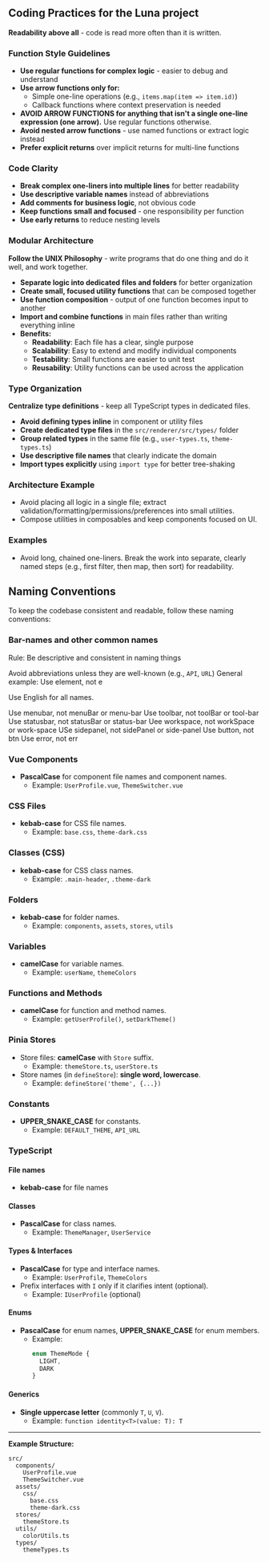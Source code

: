 ## Coding Practices for the Luna project

**Readability above all** - code is read more often than it is written.

### Function Style Guidelines
- **Use regular functions for complex logic** - easier to debug and understand
- **Use arrow functions only for:**
  - Simple one-line operations (e.g., `items.map(item => item.id)`)
  - Callback functions where context preservation is needed
- **AVOID ARROW FUNCTIONS for anything that isn't a single one-line expression (one arrow).** Use regular functions otherwise.
- **Avoid nested arrow functions** - use named functions or extract logic instead
- **Prefer explicit returns** over implicit returns for multi-line functions

### Code Clarity
- **Break complex one-liners into multiple lines** for better readability
- **Use descriptive variable names** instead of abbreviations
- **Add comments for business logic**, not obvious code
- **Keep functions small and focused** - one responsibility per function
- **Use early returns** to reduce nesting levels

### Modular Architecture

**Follow the UNIX Philosophy** - write programs that do one thing and do it well, and work together.

- **Separate logic into dedicated files and folders** for better organization
- **Create small, focused utility functions** that can be composed together
- **Use function composition** - output of one function becomes input to another
- **Import and combine functions** in main files rather than writing everything inline
- **Benefits:**
  - **Readability**: Each file has a clear, single purpose
  - **Scalability**: Easy to extend and modify individual components
  - **Testability**: Small functions are easier to unit test
  - **Reusability**: Utility functions can be used across the application

### Type Organization

**Centralize type definitions** - keep all TypeScript types in dedicated files.

- **Avoid defining types inline** in component or utility files
- **Create dedicated type files** in the `src/renderer/src/types/` folder
- **Group related types** in the same file (e.g., `user-types.ts`, `theme-types.ts`)
- **Use descriptive file names** that clearly indicate the domain
- **Import types explicitly** using `import type` for better tree-shaking

<!-- Examples omitted for brevity. Keep types in dedicated files under src/renderer/src/types and import with `import type`. -->

### Architecture Example 

- Avoid placing all logic in a single file; extract validation/formatting/permissions/preferences into small utilities.
- Compose utilities in composables and keep components focused on UI.

### Examples 

- Avoid long, chained one-liners. Break the work into separate, clearly named steps (e.g., first filter, then map, then sort) for readability.

## Naming Conventions

To keep the codebase consistent and readable, follow these naming conventions:

### Bar-names and other common names
Rule: Be descriptive and consistent in naming things

Avoid abbreviations unless they are well-known (e.g., `API`, `URL`)
General example: Use element, not e

Use English for all names.

Use menubar, not menuBar or menu-bar
Use toolbar, not toolBar or tool-bar
Use statusbar, not statusBar or status-bar
Uee workspace, not workSpace or work-space
USe sidepanel, not sidePanel or side-panel
Use button, not btn
Use error, not err




### Vue Components
- **PascalCase** for component file names and component names.
  - Example: `UserProfile.vue`, `ThemeSwitcher.vue`

### CSS Files
- **kebab-case** for CSS file names.
  - Example: `base.css`, `theme-dark.css`

### Classes (CSS)
- **kebab-case** for CSS class names.
  - Example: `.main-header`, `.theme-dark`

### Folders
- **kebab-case** for folder names.
  - Example: `components`, `assets`, `stores`, `utils`

### Variables
- **camelCase** for variable names.
  - Example: `userName`, `themeColors`

### Functions and Methods
- **camelCase** for function and method names.
  - Example: `getUserProfile()`, `setDarkTheme()`

### Pinia Stores
- Store files: **camelCase** with `Store` suffix.
  - Example: `themeStore.ts`, `userStore.ts`
- Store names (in `defineStore`): **single word, lowercase**.
  - Example: `defineStore('theme', {...})`

### Constants
- **UPPER_SNAKE_CASE** for constants.
  - Example: `DEFAULT_THEME`, `API_URL`

### TypeScript

#### File names
- **kebab-case** for file names

#### Classes
- **PascalCase** for class names.
  - Example: `ThemeManager`, `UserService`

#### Types & Interfaces
- **PascalCase** for type and interface names.
  - Example: `UserProfile`, `ThemeColors`
- Prefix interfaces with `I` only if it clarifies intent (optional).
  - Example: `IUserProfile` (optional)

#### Enums
- **PascalCase** for enum names, **UPPER_SNAKE_CASE** for enum members.
  - Example:
    ```typescript
    enum ThemeMode {
      LIGHT,
      DARK
    }
    ```

#### Generics
- **Single uppercase letter** (commonly `T`, `U`, `V`).
  - Example: `function identity<T>(value: T): T`


---

**Example Structure:**
```
src/
  components/
    UserProfile.vue
    ThemeSwitcher.vue
  assets/
    css/
      base.css
      theme-dark.css
  stores/
    themeStore.ts
  utils/
    colorUtils.ts
  types/
    themeTypes.ts
```
